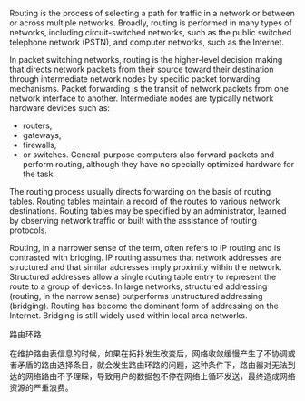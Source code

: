 Routing is the process of selecting a path for traffic in a network or between or across multiple networks. Broadly, routing is performed in many types of networks, including circuit-switched networks, such as the public switched telephone network (PSTN), and computer networks, such as the Internet.

In packet switching networks, routing is the higher-level decision making that directs network packets from their source toward their destination through intermediate network nodes by specific packet forwarding mechanisms. Packet forwarding is the transit of network packets from one network interface to another. Intermediate nodes are typically network hardware devices such as:
+ routers, 
+ gateways, 
+ firewalls, 
+ or switches. 
General-purpose computers also forward packets and perform routing, although they have no specially optimized hardware for the task.

The routing process usually directs forwarding on the basis of routing tables. Routing tables maintain a record of the routes to various network destinations. Routing tables may be specified by an administrator, learned by observing network traffic or built with the assistance of routing protocols.

Routing, in a narrower sense of the term, often refers to IP routing and is contrasted with bridging. IP routing assumes that network addresses are structured and that similar addresses imply proximity within the network. Structured addresses allow a single routing table entry to represent the route to a group of devices. In large networks, structured addressing (routing, in the narrow sense) outperforms unstructured addressing (bridging). Routing has become the dominant form of addressing on the Internet. Bridging is still widely used within local area networks.

路由环路

在维护路由表信息的时候，如果在拓扑发生改变后，网络收敛缓慢产生了不协调或者矛盾的路由选择条目，就会发生路由环路的问题，这种条件下，路由器对无法到达的网络路由不予理睬，导致用户的数据包不停在网络上循环发送，最终造成网络资源的严重浪费。